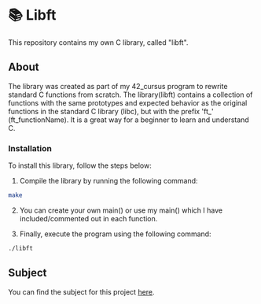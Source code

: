 # 📚 Libft

This repository contains my own C library, called "libft".

## About

The library was created as part of my 42_cursus program to rewrite standard C functions from scratch. The library(libft) contains a collection of functions with the same prototypes and expected behavior as the original functions in the standard C library (libc), but with the prefix 'ft_'  (ft_functionName).
It is a great way for a beginner to learn and understand C.

### Installation

To install this library, follow the steps below:

1. Compile the library by running the following command:
```bash
make
```
2. You can create your own main() or use my main() which I have included/commented out in each function.

3. Finally, execute the program using the following command: 
```bash
./libft
```

## Subject

You can find the subject for this project [here](https://cdn.intra.42.fr/pdf/pdf/73987/en.subject.pdf).
